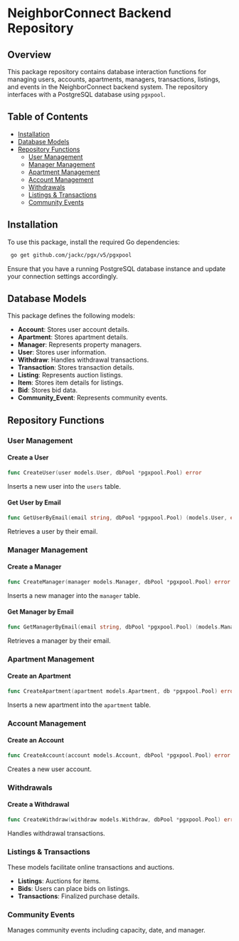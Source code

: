 # NeighborConnect Backend Repository

## Overview
This package repository contains database interaction functions for managing users, accounts, apartments, managers, transactions, listings, and events in the NeighborConnect backend system. The repository interfaces with a PostgreSQL database using `pgxpool`.

## Table of Contents
- [Installation](#installation)
- [Database Models](#database-models)
- [Repository Functions](#repository-functions)
  - [User Management](#user-management)
  - [Manager Management](#manager-management)
  - [Apartment Management](#apartment-management)
  - [Account Management](#account-management)
  - [Withdrawals](#withdrawals)
  - [Listings & Transactions](#listings--transactions)
  - [Community Events](#community-events)

## Installation
To use this package, install the required Go dependencies:
```sh
 go get github.com/jackc/pgx/v5/pgxpool
```
Ensure that you have a running PostgreSQL database instance and update your connection settings accordingly.

## Database Models
This package defines the following models:

- **Account**: Stores user account details.
- **Apartment**: Stores apartment details.
- **Manager**: Represents property managers.
- **User**: Stores user information.
- **Withdraw**: Handles withdrawal transactions.
- **Transaction**: Stores transaction details.
- **Listing**: Represents auction listings.
- **Item**: Stores item details for listings.
- **Bid**: Stores bid data.
- **Community_Event**: Represents community events.

## Repository Functions

### User Management
#### Create a User
```go
func CreateUser(user models.User, dbPool *pgxpool.Pool) error
```
Inserts a new user into the `users` table.

#### Get User by Email
```go
func GetUserByEmail(email string, dbPool *pgxpool.Pool) (models.User, error)
```
Retrieves a user by their email.

### Manager Management
#### Create a Manager
```go
func CreateManager(manager models.Manager, dbPool *pgxpool.Pool) error
```
Inserts a new manager into the `manager` table.

#### Get Manager by Email
```go
func GetManagerByEmail(email string, dbPool *pgxpool.Pool) (models.Manager, error)
```
Retrieves a manager by their email.

### Apartment Management
#### Create an Apartment
```go
func CreateApartment(apartment models.Apartment, db *pgxpool.Pool) error
```
Inserts a new apartment into the `apartment` table.

### Account Management
#### Create an Account
```go
func CreateAccount(account models.Account, dbPool *pgxpool.Pool) error
```
Creates a new user account.

### Withdrawals
#### Create a Withdrawal
```go
func CreateWithdraw(withdraw models.Withdraw, dbPool *pgxpool.Pool) error
```
Handles withdrawal transactions.

### Listings & Transactions
These models facilitate online transactions and auctions.

- **Listings**: Auctions for items.
- **Bids**: Users can place bids on listings.
- **Transactions**: Finalized purchase details.

### Community Events
Manages community events including capacity, date, and manager.
